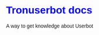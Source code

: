 
<!DOCTYPE html>

<html lang="en">

<head>

<title>Page Title</title>

<meta charset="UTF-8">

<meta name="viewport" content="width=device-width, initial-scale=1">

<style>

body {

  font-family: Arial, Helvetica, sans-serif;

}

</style>

</head>

<body>

<h1 style="color:blue;">Tronuserbot docs</h1>

<p>A way to get knowledge about Userbot</p>

</body>

</html>
